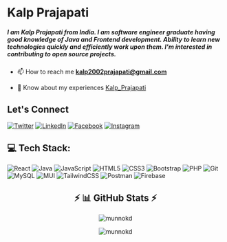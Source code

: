 <h1 >Kalp Prajapati</h1>
<h5 }>I am Kalp Prajapati from India. I am software engineer graduate having good knowledge of Java and Frontend development. Ability to learn new technologies quickly and efficiently work upon them. I'm interested in contributing to open source projects.</h3>


<!-- - 🌱 I’m currently learning **Frontend Development in ** -->

<!-- - 💬 Ask me about **react js** -->

- 📫 How to reach me **kalp2002prajapati@gmail.com**

- 📄 Know about my experiences [Kalp_Prajapati](https://drive.google.com/file/d/1EvYicu1VfJ3Hh8W5et1Ta3O6oPdsSgV1/view?usp=share_link)

## Let's Connect 
<p align="left">

  [![Twitter](https://img.shields.io/badge/Twitter-%231DA1F2.svg?style=for-the-badge&logo=Twitter&logoColor=white)](https://twitter.com/kalpprajapati8)
  [![LinkedIn](https://img.shields.io/badge/linkedin-%230077B5.svg?style=for-the-badge&logo=linkedin&logoColor=white)](https://linkedin.com/in/kalp-prajapati-0409a020a)
  [![Facebook](https://img.shields.io/badge/Facebook-%231877F2.svg?style=for-the-badge&logo=Facebook&logoColor=white)](https://fb.com/kalp.prajapati.735)
  [	![Instagram](https://img.shields.io/badge/Instagram-%23E4405F.svg?style=for-the-badge&logo=Instagram&logoColor=white)](https://instagram.com/__k_d_2525)
  
</p>

## 💻 Tech Stack:  
<p align="left"> 
  
  ![React](https://img.shields.io/badge/react-%2320232a.svg?style=for-the-badge&logo=react&logoColor=%2361DAFB)
  ![Java](https://img.shields.io/badge/java-%23ED8B00.svg?style=for-the-badge&logo=java&logoColor=white)
  ![JavaScript](https://img.shields.io/badge/javascript-%23323330.svg?style=for-the-badge&logo=javascript&logoColor=%23F7DF1E)
  ![HTML5](https://img.shields.io/badge/html5-%23E34F26.svg?style=for-the-badge&logo=html5&logoColor=white)
  ![CSS3](https://img.shields.io/badge/css3-%231572B6.svg?style=for-the-badge&logo=css3&logoColor=white)
  ![Bootstrap](https://img.shields.io/badge/bootstrap-%23563D7C.svg?style=for-the-badge&logo=bootstrap&logoColor=white)
  ![PHP](https://img.shields.io/badge/php-%23777BB4.svg?style=for-the-badge&logo=php&logoColor=white)
  ![Git](https://img.shields.io/badge/git-%23F05033.svg?style=for-the-badge&logo=git&logoColor=white)
  ![MySQL](https://img.shields.io/badge/mysql-%2300f.svg?style=for-the-badge&logo=mysql&logoColor=white)
  ![MUI](https://img.shields.io/badge/MUI-%230081CB.svg?style=for-the-badge&logo=material-ui&logoColor=white) 
  ![TailwindCSS](https://img.shields.io/badge/tailwindcss-%2338B2AC.svg?style=for-the-badge&logo=tailwind-css&logoColor=white) 
  ![Postman](https://img.shields.io/badge/Postman-FF6C37?style=for-the-badge&logo=postman&logoColor=white) 
  ![Firebase](https://img.shields.io/badge/firebase-%23039BE5.svg?style=for-the-badge&logo=firebase)
  
</p>
<h2 align="center">⚡ 📊 GitHub Stats ⚡</h2>
<p>
</p>
<div >
  <p align="center"><img align="center" src="https://github-readme-stats.vercel.app/api?username=munnokd&theme=dark&hide_border=false&include_all_commits=false&count_private=false" alt="munnokd" /></p>
  <p align="center"><img  src="https://github-readme-streak-stats.herokuapp.com/?user=munnokd&theme=dark&hide_border=false" alt="munnokd" /></p>
</div>
